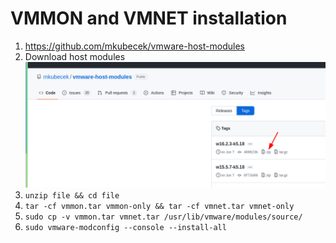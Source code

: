 # VMMON and VMNET installation

1. https://github.com/mkubecek/vmware-host-modules
2. Download host modules
![picture 1](../../../assets/75f427b960e7b6eef2149b880d7d0844be8fe2bcd26bb03519f984bff68ff1a1.png)  
3. ```unzip file && cd file```
4. ```tar -cf vmmon.tar vmmon-only && tar -cf vmnet.tar vmnet-only```
5. ```sudo cp -v vmmon.tar vmnet.tar /usr/lib/vmware/modules/source/```
6. ```sudo vmware-modconfig --console --install-all```

